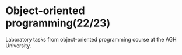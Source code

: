 # Object-oriented programming(22/23)
Laboratory tasks from object-oriented programming course at the AGH University.
